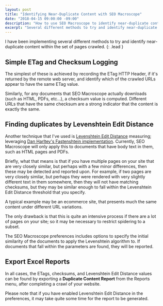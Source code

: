 ```yaml
---
layout: post
title: "Identifying Near-Duplicate Content with SEO Macroscope"
date: "2018-04-15 09:00:00 -09:00"
description: "How to use SEO Macroscope to identify near-duplicate content across your website."
excerpt: "Several different methods to try and identify near-duplicate content within the set of pages crawled."
---
```


I have been implementing several different methods to try and identify near-duplicate content within the set of pages crawled.
{: .lead }

## Simple ETag and Checksum Logging

The simplest of these is achieved by recording the ETag HTTP Header, if it's returned by the remote web server, and identify which of the crawled URLs appear to have the same ETag value.

Similarly, for any documents that SEO Macroscope actually downloads (such as HTML, PDFs, etc...), a checksum value is computed. Different URLs that have the same checksum are a strong indicator that the content is exactly the same.

## Finding duplicates by Levenshtein Edit Distance

Another technique that I've used is [Levenshtein Edit Distance](https://en.wikipedia.org/wiki/Levenshtein_distance) measuring; leveraging [Dan Harltey's Fastenshtein implementation](https://github.com/DanHarltey/Fastenshtein). Currently, SEO Macroscope will only apply this to documents that have body text in them, such as HTML pages and PDFs.

Briefly, what that means is that if you have multiple pages on your site that are very closely similar, but perhaps with a few minor differences, then these may be detected and reported upon. For example, if two pages are very closely similar, but perhaps they were rendered with very slightly different text in them somewhere, then they will not have matching checksums, but they may be similar enough to fall within the Levenshtein Edit Distance threshold that you specify.

A typical example may be an ecommerce site, that presents much the same content under different URL variations.

The only drawback is that this is quite an intensive process if there are a lot of pages on your site; so it may be necessary to restrict spidering to a subset.

The SEO Macroscope preferences includes options to specify the initial similarity of the documents to apply the Levenshtein algorithm to. If documents that fall within the parameters are found, they will be reported.

## Export Excel Reports

In all cases, the ETags, checksums, and Levenshtein Edit Distance values can be found by exporting a **Duplicate Content Report** from the Reports menu, after completing a crawl of your website.

Please note that if you have enabled Levenshtein Edit Distance in the preferences, it may take quite some time for the report to be generated.

